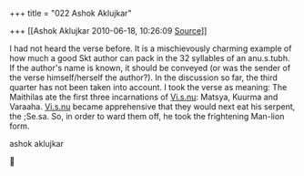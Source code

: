 +++
title = "022 Ashok Aklujkar"

+++
[[Ashok Aklujkar	2010-06-18, 10:26:09 [Source](https://groups.google.com/g/bvparishat/c/sCg5ZqnBi0M)]]



I had not heard the verse before. It is a mischievously charming example of how much a good Skt author can pack in the 32 syllables of an anu.s.tubh. If the author's name is known, it should be conveyed (or was the sender of the verse himself/herself the author?). In the discussion so far, the third quarter has not been taken into account. I took the verse as meaning: The Maithilas ate the first three incarnations of [Vi.s.nu](http://Vi.s.nu): Matsya, Kuurma and Varaaha. [Vi.s.nu](http://Vi.s.nu) became apprehensive that they would next eat his serpent, the ;Se.sa. So, in order to ward them off, he took the frightening Man-lion form.

  

ashok aklujkar



